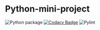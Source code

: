 # Python-mini-project


![Python package](https://github.com/99002500/Sentimental-Analysis-Python-/workflows/Python%20package/badge.svg)
[![Codacy Badge](https://app.codacy.com/project/badge/Grade/9808e9aede5048c3b7a683bf7953346f)](https://www.codacy.com/gh/99002500/Sentimental-Analysis-Python-/dashboard?utm_source=github.com&amp;utm_medium=referral&amp;utm_content=99002500/Sentimental-Analysis-Python-&amp;utm_campaign=Badge_Grade)
![Pylint](https://github.com/99002500/Sentimental-Analysis-Python-/workflows/Pylint/badge.svg)
